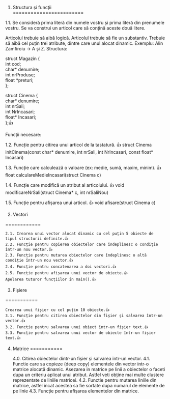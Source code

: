 1. Structura și funcții    
========================

1.1. Se consideră prima literă din numele vostru și prima literă din prenumele vostru. Se va construi un articol care să conțină aceste două litere.

Articolul trebuie să aibă logică.
Articolul trebuie să fie un substantiv.
Trebuie să aibă cel puțin trei atribute, dintre care unul alocat dinamic.
Exemplu:
Alin Zamfiroiu → A și Z.
Structura:

struct Magazin {    
    int cod;    
    char* denumire;    
    int nrProduse;    
    float *preturi;    
};    



struct Cinema {    
	char* denumire;    
	int nrSali;    
	int NrIncasari;    
	float* Incasari;    
};👍    


Funcții necesare:

1.2. Funcție pentru citirea unui articol de la tastatură.  👍
        struct Cinema initCinema(const char* denumire, int nrSali, int NrIncasari, const float* Incasari) 
	
1.3. Funcție care calculează o valoare (ex: medie, sumă, maxim, minim).  👍
        float calculareMedieIncasari(struct Cinema c) 

1.4. Funcție care modifică un atribut al articolului.  👍
         void modificareNrSali(struct Cinema* c, int nrSaliNou)
	 
1.5. Funcție pentru afișarea unui articol.  👍
         void afisare(struct Cinema c)
	 
2. Vectori
   
============

	2.1. Crearea unui vector alocat dinamic cu cel puțin 5 obiecte de tipul structurii definite.👍
	2.2. Funcție pentru copierea obiectelor care îndeplinesc o condiție într-un nou vector.👍
	2.3. Funcție pentru mutarea obiectelor care îndeplinesc o altă condiție într-un nou vector.👍
	2.4. Funcție pentru concatenarea a doi vectori.👍
	2.5. Funcție pentru afișarea unui vector de obiecte.👍
	Apelarea tuturor funcțiilor în main().👍

3. Fișiere
   
===========

	Crearea unui fișier cu cel puțin 10 obiecte.👍
	3.1. Funcție pentru citirea obiectelor din fișier și salvarea într-un vector.👍
	3.2. Funcție pentru salvarea unui obiect într-un fișier text.👍
	3.3. Funcție pentru salvarea unui vector de obiecte într-un fișier text.👍

 4. Matrice
 ===========

	4.0. Citirea obiectelor dintr-un fișier și salvarea într-un vector.
	4.1. Functie care sa copieze (deep copy) elementele din vector intr-o matrice alocată dinamic. Asezarea in matrice pe linii a 		obiectelor o faceti dupa un criteriu aplicat unui atribut. Astfel veti obține mai multe clustere reprezentate de liniile matricei.
	4.2. Functie pentru mutarea liniile din matrice, astfel incat acestea sa fie sortate dupa numarul de elemente de pe linie
	4.3. Funcție pentru afișarea elementelor din matrice.

	 
	 

